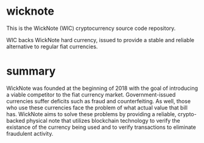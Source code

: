 # wicknote
This is the WickNote (WIC) cryptocurrency source code repository.

WIC backs WickNote hard currency, issued to provide a stable and reliable alternative to regular fiat currencies.

# summary
WickNote was founded at the beginning of 2018 with the goal of introducing a viable competitor to the fiat currency market. Government-issued currencies suffer deficits such as fraud and counterfeiting. As well, those who use these currencies face the problem of what actual value that bill has. WickNote aims to solve these problems by providing a reliable, crypto-backed physical note that utilizes blockchain technology to verify the existance of the currency being used and to verify transactions to eliminate fraudulent activity.
